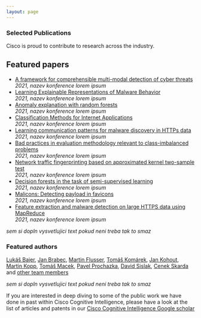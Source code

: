 ```yaml
---
layout: page
---
```


<script>
    import Banner from '../lib/Banner.svelte';
    import Section from '../lib/Section.svelte';
</script>

<Banner img="img/banner-publications.jpg">

### Selected Publications

Cisco is proud to contribute to research across the industry.

</Banner>



<Section>

# Featured papers

- [A framework for comprehensible multi-modal detection of cyber threats](https://arxiv.org/abs/2111.05764)<br/>_2021, nazev konference lorem ipsum_
- [Learning Explainable Representations of Malware Behavior](https://arxiv.org/abs/2111.05764)<br/>_2021, nazev konference lorem ipsum_
- [Anomaly explanation with random forests](https://arxiv.org/abs/2111.05764)<br/>_2021, nazev konference lorem ipsum_
- [Classification Methods for Internet Applications](https://arxiv.org/abs/2111.05764)<br/>_2021, nazev konference lorem ipsum_
- [Learning communication patterns for malware discovery in HTTPs data](https://arxiv.org/abs/2111.05764)<br/>_2021, nazev konference lorem ipsum_
- [Bad practices in evaluation methodology relevant to class-imbalanced problems](https://arxiv.org/abs/2111.05764)<br/>_2021, nazev konference lorem ipsum_
- [Network traffic fingerprinting based on approximated kernel two-sample test](https://arxiv.org/abs/2111.05764)<br/>_2021, nazev konference lorem ipsum_
- [Decision forests in the task of semi-supervised learning](https://arxiv.org/abs/2111.05764)<br/>_2021, nazev konference lorem ipsum_
- [Malicons: Detecting payload in favicons](https://arxiv.org/abs/2111.05764)<br/>_2021, nazev konference lorem ipsum_
- [Feature extraction and malware detection on large HTTPS data using MapReduce](https://arxiv.org/abs/2111.05764)<br/>_2021, nazev konference lorem ipsum_


_sem si dopln vysvetlujici text pokud neni treba tak to smaz_

</Section>


<Section gray={true}>

### Featured authors

[Lukáš Bajer](https://scholar.google.com/citations?user=zJSjmUoAAAAJ&hl=en), 
[Jan Brabec](https://scholar.google.com/citations?user=kertvGkAAAAJ&hl=en), 
[Martin Flusser](https://scholar.google.com/citations?user=5YT7z4MAAAAJ&hl=en), 
[Tomáš Komárek](https://scholar.google.com/citations?user=DRqCTH8AAAAJ&hl=en), 
[Jan Kohout](https://scholar.google.com/citations?user=hI8PC4IAAAAJ&hl=en),
[Martin Kopp](https://scholar.google.com/citations?user=lVoV7xwAAAAJ&hl=en),
[Tomáš Macek](https://scholar.google.com/citations?user=glC9LRYAAAAJ&hl=en),
[Pavel Prochazka](https://scholar.google.com/citations?user=PkEDqOkAAAAJ&hl=en&oi=sra),
[David Sislak](https://scholar.google.com/citations?hl=en&user=8AgDWeUAAAAJ),
[Cenek Skarda](https://scholar.google.com/citations?user=53rSDgsAAAAJ&hl=en)
and [other team members](https://scholar.google.com/citations?hl=en&user=aI49tUEAAAAJ&view_op=list_works&sortby=pubdate)

_sem si dopln vysvetlujici text pokud neni treba tak to smaz_

</Section>


<Section>

If you are interested in deep diving to some of the public work we have done in past within Cisco Cognitive Intelligence,
please have a look at the list of articles and patents in our
[Cisco Cognitive Intelligence Google scholar](https://scholar.google.com/citations?hl=en&user=aI49tUEAAAAJ&view_op=list_works&sortby=pubdate)

</Section>